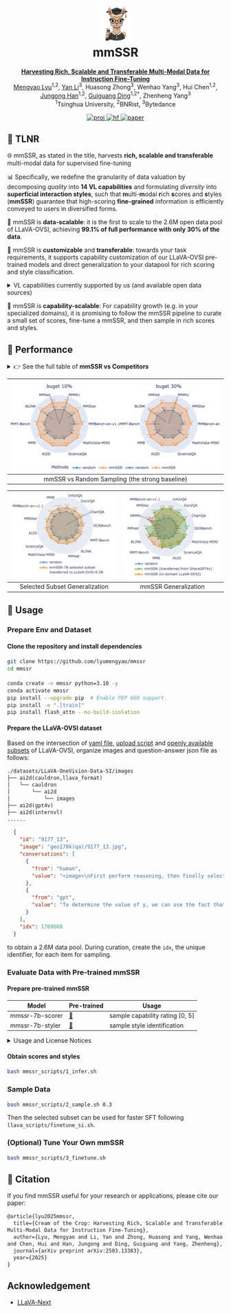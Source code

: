 <h1 align="center">
  <img src="./assets/cotc-logo.png" alt="cotc logo" width="80" />
  <br />
  mmSSR
</h1>


<p align="center">
<a href="https://arxiv.org/abs/2503.13383">
    <strong>Harvesting Rich, Scalable and Transferable Multi-Modal Data for Instruction Fine-Tuning</strong>
  </a>
  <br>
    <span><a href="https://lyumengyao.github.io/">Mengyao Lyu</a><sup>1,2</sup>,
    </span>
    <span><a href="https://yanli.netlify.app/">Yan Li</a><sup>3</sup>,</span>
    <span>Huasong Zhong<sup>3</sup>,</span>
    <span>Wenhao Yang<sup>3</sup>,</span>
    <span>Hui Chen<sup>1,2</sup>,</span>
    <span><a href="https://jungonghan.github.io">Jungong Han</a><sup>1,2</sup>,</span>
    <span><a href="http://ise.thss.tsinghua.edu.cn/mig/dgg.html">Guiguang Ding</a><sup>1,2†</sup>,</span>
    <span>Zhenheng Yang<sup>3</sup></span><br>
    <span><sup>1</sup>Tsinghua University,</span>
    <span><sup>2</sup>BNRist,</span>
    <span><sup>3</sup>Bytedance</span>
  <br>
</p>
<p align="center">
  <a href="https://lyumengyao.github.io/projects/mmssr">
    <img alt="proj" src="https://img.shields.io/badge/%F0%9F%96%BC%20Project-mmSSR-orange?&style=flat&link=https://lyumengyao.github.io/projects/mmssr">
  </a>
  <a href="https://huggingface.co/collections/mengyaolyu/mmssr-67ee1b1868b15753b5a27253">
    <img alt="hf" src="https://img.shields.io/badge/%F0%9F%A4%97%20HF-Collection-blue?&style=flat&link=https://huggingface.co/collections/mengyaolyu/mmssr-67ee1b1868b15753b5a27253">
  </a>
  <a href="https://arxiv.org/abs/2503.13383">
    <img alt="paper" src="https://img.shields.io/badge/Paper-2503.13383-brightblue?style=flat&logo=arxiv&link=https://arxiv.org/abs/2503.13383">
  </a>
</p>

## 📝 TLNR
🌐 mmSSR, as stated in the title, harvests **rich, scalable and transferable** multi-modal data for supervised fine-tuning

📊 Specifically, we redefine the granularity of data valuation by decomposing <em>quality</em> into **14 VL capabilities** and formulating <em>diversity</em> into **superficial interaction styles**, such that **m**ulti-**m**odal **r**ich **s**cores and **s**tyles (**mmSSR**) guarantee that high-scoring **fine-grained** information is efficiently conveyed to users in diversified forms.

👑 mmSSR is **data-scalable**: it is the first to scale to the 2.6M open data pool of LLaVA-OVSI, achieving **99.1% of full performance with only 30% of the data**.

🧩 mmSSR is **customizable** and **transferable**: towards your task requirements, it supports capability customization of our LLaVA-OVSI pre-trained models and direct generalization to your datapool for rich scoring and style classification.

<details>
<summary>VL capabilities currently supported by us (and available open data sources)</summary>

- object spatial understanding
- attribute identification
- logical deduction
- scene understanding
- fine-grained recognition
- language generation
- in-context learning
- comparative analysis
- activity recognition
- causal reasoning
- humanities
- stem knowledge
- data understanding
- optical character recognition

</details>

🔄 mmSSR is **capability-scalable**: For capability growth (e.g. in your specialized domains), it is promising to follow the mmSSR pipeline to curate a small set of scores, fine-tune a mmSSR, and then sample in rich scores and styles.

## 👑 Performance
<details>
<summary>👉 See the full table of <strong>mmSSR vs Competitors</strong></summary>

| | MMBench<sub>en-v1.1</sub> | MMStar | MMMU | MMVet | BLINK | MMT-Bench | MME | AI2D | ScienceQA | MathVista<sub>MINI</sub> | >Rand | /FULL |
|-|:-:|:-:|:-:|:-:|:-:|:-:|:-:|:-:|:-:|:-:|:-:|:-:|
| | | | | | | 5% | | | | | | |
 |  Random  |  73.74  |  47.98  |  <strong>43.70</strong>  |  42.34  |  50.61  |  58.87  |  <strong>2004.50</strong>  |  73.07  |  81.52  |  45.47  | - |  89.29 |
 |  PPL-mid  |  67.34  |  45.27  |  38.98  |  30.18  |  45.27  |  54.33  |  1887.71  |  66.74  |  74.76  |  31.40  | 0/10 |  78.31 |
 |  PPL-si  |  71.98  |  44.67  |  38.48  |  35.14  |  <strong><u>54.10</u></strong>  |  57.98  |  1856.79  |  67.84  |  78.24  |  36.50  | 1/10 |  83.10 |
 |  Deita  |  72.91  |  47.47  |  41.28  |  40.23  |  <u>52.59</u>  |  56.57  |  1956.50  |  70.76  |  79.57  |  36.10  | 1/10 |  85.79 |
 |  CLIP  |  <u>74.23</u>  |  47.27  |  40.08  |  35.73  |  <u>52.96</u>  |  56.73  |  1902.65  |  <u>73.61</u>  |  78.63  |  39.80  | 3/10 |  85.41 |
 |  E5-V  |  70.90  |  43.00  |  38.78  |  38.44  |  49.94  |  54.65  |  1810.47  |  66.58  |  77.54  |  37.40  | 0/10 |  81.87 |
 |  COINCIDE  |  72.76  |  <u>48.33</u>  |  43.17  |  <strong><u>45.60</u></strong>  |  49.43  |  57.53  |  1852.66  |  <u>73.15</u>  |  79.62  |  45.40  | 3/10 |  88.45 |
 |  ICONS  |  66.72  |  <u>52.20</u>  |  41.18  |  38.03  |  47.92  |  55.96  |  1811.13  |  <u>76.20</u>  |  <u>83.64</u>  |  <u>46.90</u>  | 4/10 |  86.64 |
 |  mmSSR  |  <strong><u>77.79</u></strong>  |  <strong><u>53.33</u></strong>  |  43.27  |  <u>43.53</u>  |  <u>51.83</u>  |  <strong><u>59.16</u></strong>  |  1938.68  |  <strong><u>77.66</u></strong>  |  <strong><u>88.45</u></strong>  |  <strong><u>52.00</u></strong>  | 8/10 |  <strong><u>93.20</u></strong> |
| | | | | | | 10% | | | | | | |
 |  Random  |  74.57  |  51.57  |  44.72  |  42.91  |  52.59  |  58.99  |  2033.28  |  74.42  |  84.33  |  47.80  | - |  91.70 |
 |  PPL-mid  |  63.54  |  46.87  |  39.08  |  36.93  |  45.90  |  54.30  |  1831.03  |  67.23  |  73.87  |  39.50  | 0/10 |  80.72 |
 |  PPL-si  |  <u>74.69</u>  |  49.80  |  41.28  |  40.60  |  <u>53.09</u>  |  57.95  |  1841.11  |  <u>75.16</u>  |  80.71  |  40.40  | 3/10 |  87.63 |
 |  Deita  |  <u>75.39</u>  |  48.80  |  43.77  |  42.25  |  <strong><u>54.48</u></strong>  |  57.40  |  1996.34  |  71.60  |  78.33  |  40.80  | 2/10 |  88.72 |
 |  CLIP  |  <u>75.23</u>  |  49.87  |  40.38  |  37.16  |  <u>53.59</u>  |  <u>59.35</u>  |  1921.04  |  <u>76.62</u>  |  80.07  |  41.00  | 4/10 |  87.69 |
 |  E5-V  |  70.51  |  45.13  |  38.78  |  39.59  |  50.57  |  55.10  |  1787.94  |  68.94  |  77.54  |  37.20  | 0/10 |  82.76 |
 |  COINCIDE  |  <u>75.23</u>  |  49.73  |  <u>44.77</u>  |  42.52  |  50.69  |  58.71  |  2027.58  |  <u>74.77</u>  |  82.05  |  47.00  | 3/10 |  90.66 |
 |  ICONS  |  71.67  |  <strong><u>53.33</u></strong>  |  44.17  |  40.46  |  49.18  |  57.40  |  1789.60  |  <u>76.65</u>  |  <u>85.23</u>  |  <u>51.10</u>  | 4/10 |  89.91 |
 |  mmSSR  |  <strong><u>77.32</u></strong>  |  <u>53.27</u>  |  <strong><u>45.06</u></strong>  |  <strong><u>42.98</u></strong>  |  <u>54.10</u>  |  <strong><u>59.61</u></strong>  |  <strong><u>2045.00</u></strong>  |  <strong><u>78.76</u></strong>  |  <strong><u>89.94</u></strong>  |  <strong><u>52.40</u></strong>  | 10/10 |  <strong><u>94.75</u></strong> |
| | | | | | | 30% | | | | | | |
 |  Random  |  78.25  |  54.60  |  44.40  |  46.10  |  55.23  |  59.61  |  2092.60  |  78.28  |  88.32  |  52.57  | - |  95.82 |
 |  PPL-mid  |  73.99  |  <u>54.93</u>  |  43.97  |  41.01  |  53.09  |  58.78  |  2036.54  |  77.20  |  87.01  |  <u>56.40</u>  | 2/10 |  93.77 |
 |  PPL-si  |  72.52  |  48.33  |  42.57  |  43.62  |  51.83  |  55.07  |  1976.46  |  76.55  |  78.48  |  42.20  | 0/10 |  88.22 |
 |  Deita  |  76.93  |  54.13  |  43.67  |  44.04  |  55.11  |  <u>59.66</u>  |  2042.63  |  <u>79.50</u>  |  83.54  |  50.30  | 2/10 |  93.99 |
 |  CLIP  |  74.30  |  53.80  |  43.07  |  45.87  |  51.95  |  59.16  |  2039.14  |  <u>80.02</u>  |  83.99  |  48.80  | 1/10 |  93.07 |
 |  E5-V  |  74.30  |  46.07  |  43.27  |  <u>47.80</u>  |  50.32  |  57.85  |  1955.13  |  74.45  |  81.61  |  43.70  | 1/10 |  89.52 |
 |  COINCIDE  |  78.02  |  <u>55.47</u>  |  <strong><u>45.66</u></strong>  |  <u>46.24</u>  |  52.84  |  <u>59.80</u>  |  2047.37  |  <u>79.73</u>  |  84.33  |  <u>55.10</u>  | 6/10 |  95.82 |
 |  ICONS  |  71.90  |  53.40  |  43.87  |  42.25  |  50.32  |  59.23  |  1985.64  |  78.21  |  86.76  |  <u>54.10</u>  | 1/10 |  92.55 |
 |  mmSSR  |  <strong><u>79.57</u></strong>  |  <strong><u>57.53</u></strong>  |  <u>44.87</u>  |  <strong><u>48.49</u></strong>  |  <strong><u>56.24</u></strong>  |  <strong><u>59.83</u></strong>  |  <strong><u>2132.93</u></strong>  |  <strong><u>81.25</u></strong>  |  <strong><u>92.46</u></strong>  |  <strong><u>57.40</u></strong>  | 10/10 |  <strong><u>99.11</u></strong> |
| | | | | | | FULL | | | | | | |
| LLaVA<sub>OVSI</sub> | 80.57 | 59.40 | 45.16 | 47.16 | 56.87 | 60.73 | 2117.56 | 81.87 | 92.76 | 59.60 | - | 100 |

</details>

| <img src="./assets/radar.png" alt="Figure 1" width="592" /> |
|:---------------------------------:|
| mmSSR vs Random Sampling (the strong baseline) | 

| <img src="./assets/radar-0.5B-5b.jpg" alt="Figure 1" width="300" /> | <img src="./assets/radar-transfer-b10-full.jpg" alt="Figure 2" width="267" /> |
|:---------------------------------:|:---------------------------------:|
| Selected Subset Generalization | mmSSR Generalization |

## 💎 Usage

### Prepare Env and Dataset
#### **Clone the repository and install dependencies**
```bash
git clone https://github.com/lyumengyao/mmssr
cd mmssr

conda create -n mmssr python=3.10 -y
conda activate mmssr
pip install --upgrade pip  # Enable PEP 660 support.
pip install -e ".[train]"
pip install flash_attn --no-build-isolation

```
#### **Prepare the LLaVA-OVSI dataset**
Based on the intersection of [yaml file](https://github.com/LLaVA-VL/LLaVA-NeXT/blob/main/scripts/train/single_image.yaml), [upload script](https://github.com/LLaVA-VL/LLaVA-NeXT/blob/main/playground/upload_data.py) and [openly available subsets](https://huggingface.co/datasets/lmms-lab/LLaVA-OneVision-Data) of LLaVA-OVSI, organize images and question-answer json file as follows:
```
./datasets/LLaVA-OneVision-Data-SI/images
├── ai2d(cauldron,llava_format)
│   └── cauldron
│       └── ai2d
│           └── images
├── ai2d(gpt4v)
├── ai2d(internvl)
......
```
```json
  {
    "id": "9177_13",
    "image": "geo170k(qa)/9177_13.jpg",
    "conversations": [
      {
        "from": "human",
        "value": "<image>\nFirst perform reasoning, then finally select the question from the choices in the following format: Answer: xxx.\nQuestion: In the given diamond ABCD, let's denote the length of EF as variable y. If the length of CD is 8.0, what is the value of y?\nChoices:\nA: 4.0\nB: 12.0\nC: 8.0\nD: 4.0"
      },
      {
        "from": "gpt",
        "value": "To determine the value of y, we can use the fact that EF is parallel to BC and F is the midpoint of AC..."
      }
    ],
    "idx": 1769668
  }
```
to obtain a 2.6M data pool. During curation, create the `idx`, the unique identifier, for each item for sampling.

### Evaluate Data with Pre-trained mmSSR
#### **Prepare pre-trained mmSSR**
| Model | Pre-trained | Usage  |
|------------------------------------------------|-----------|------------|
| mmssr-7b-scorer                                    | [:hugs:](https://huggingface.co/mengyaolyu/mmssr-7b-scorer)          | sample capability rating [0, 5] |
| mmssr-7b-styler                                    | [:hugs:](https://huggingface.co/mengyaolyu/mmssr-7b-styler)          | sample style identification |
<details>
<summary>Usage and License Notices</summary>
This project utilizes certain datasets and checkpoints that are subject to their respective original licenses. Users must comply with all terms and conditions of these original licenses, including but not limited to the [OpenAI Terms of Use](https://openai.com/policies/terms-of-use) for the dataset and the specific licenses for base language models for checkpoints trained using the dataset (e.g. [Llama-1/2 community license](https://ai.meta.com/llama/license/) for LLaMA-2 and Vicuna-v1.5, [Tongyi Qianwen RESEARCH LICENSE AGREEMENT](https://huggingface.co/Qwen/Qwen1.5-0.5B-Chat/blob/main/LICENSE) and [Llama-3 Research License](https://llama.meta.com/llama3/license/)). This project does not impose any additional constraints beyond those stipulated in the original licenses. Furthermore, users are reminded to ensure that their use of the dataset and checkpoints is in compliance with all applicable laws and regulations.
</details>

#### **Obtain scores and styles**
```bash
bash mmssr_scripts/1_infer.sh
```

### Sample Data
```bash
bash mmssr_scripts/2_sample.sh 0.3
```
Then the selected subset can be used for faster SFT following `llava_scripts/finetune_si.sh`.

### (Optional) Tune Your Own mmSSR
```bash
bash mmssr_scripts/3_finetune.sh
```


## 📖 Citation
If you find mmSSR useful for your research or applications, please cite our paper:

```
@article{lyu2025mmssr,
  title={Cream of the Crop: Harvesting Rich, Scalable and Transferable Multi-Modal Data for Instruction Fine-Tuning},
  author={Lyu, Mengyao and Li, Yan and Zhong, Huasong and Yang, Wenhao and Chen, Hui and Han, Jungong and Ding, Guiguang and Yang, Zhenheng},
  journal={arXiv preprint arXiv:2503.13383},
  year={2025}
}
```

## Acknowledgement

- [LLaVA-Next](https://github.com/LLaVA-VL/LLaVA-NeXT)
